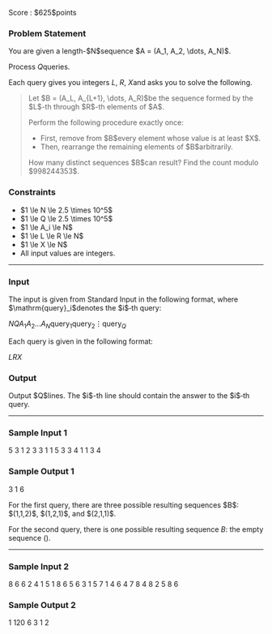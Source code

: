 
<div>

<span>

<span>

<p>
Score : $625$points
</p>

<div>

<section>

### **Problem Statement**

<p>
You are given a length-$N$sequence $A = (A_1, A_2, \dots, A_N)$.

Process $Q$queries.

Each query gives you integers $L$, $R$, $X$and asks you to solve the following.
</p>

<blockquote>

<p>
Let $B = (A_L, A_{L+1}, \dots, A_R)$be the sequence formed by the $L$-th through $R$-th elements of $A$.

Perform the following procedure exactly once:
</p>

<ul>

<li>
First, remove from $B$every element whose value is at least $X$.
</li>

<li>
Then, rearrange the remaining elements of $B$arbitrarily.
</li>

</ul>

<p>
How many distinct sequences $B$can result? Find the count modulo $998244353$.
</p>

</blockquote>

</section>

</div>

<div>

<section>

### **Constraints**

<ul>

<li>
$1 \le N \le 2.5 \times 10^5$
</li>

<li>
$1 \le Q \le 2.5 \times 10^5$
</li>

<li>
$1 \le A_i \le N$
</li>

<li>
$1 \le L \le R \le N$
</li>

<li>
$1 \le X \le N$
</li>

<li>
All input values are integers.
</li>

</ul>

</section>

</div>

---

<div>

<div>

<section>

### **Input**

<p>
The input is given from Standard Input in the following format, where $\mathrm{query}_i$denotes the $i$‑th query:
</p>

<div>

$N$$Q$$A_1$$A_2$$\dots$$A_N$$\mathrm{query}_1$$\mathrm{query}_2$$\vdots$$\mathrm{query}_Q$
</div>

<p>
Each query is given in the following format:
</p>

<div>

$L$$R$$X$
</div>

</section>

</div>

<div>

<section>

### **Output**

<p>
Output $Q$lines. The $i$-th line should contain the answer to the $i$‑th query.
</p>

</section>

</div>

</div>

---

<div>

<section>

### **Sample Input 1**

<div>

5 3
1 2 3 3 1
1 5 3
3 4 1
1 3 4

</div>

</section>

</div>

<div>

<section>

### **Sample Output 1**

<div>

3
1
6

</div>

<p>
For the first query, there are three possible resulting sequences $B$: $(1,1,2)$, $(1,2,1)$, and $(2,1,1)$.

For the second query, there is one possible resulting sequence $B$: the empty sequence $()$.
</p>

</section>

</div>

---

<div>

<section>

### **Sample Input 2**

<div>

8 6
6 2 4 1 5 1 8 6
5 6 3
1 5 7
1 4 6
4 7 8
4 8 2
5 8 6

</div>

</section>

</div>

<div>

<section>

### **Sample Output 2**

<div>

1
120
6
3
1
2

</div>

</section>

</div>

</span>

</span>

</div>
